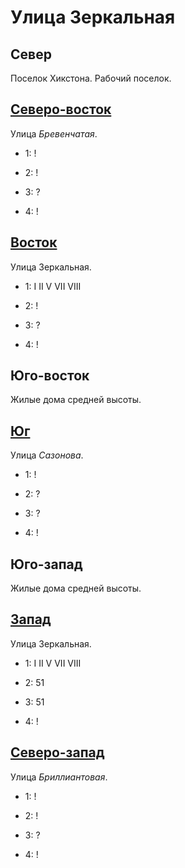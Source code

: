 # Улица Зеркальная

## Север

Поселок Хикстона. Рабочий поселок.

## [Северо-восток](./520060.md)

Улица *Бревенчатая*.

* 1:    !
* 2:    !

* 3:    ?
* 4:    !

## [Восток](./520070.md)

Улица Зеркальная.

* 1:    I   II  V   VII VIII
* 2:    !

* 3:    ?
* 4:    !

## Юго-восток

Жилые дома средней высоты.

## [Юг](./510080.md)

Улица *Сазонова*.

* 1:    !
* 2:    ?

* 3:    ?
* 4:    !

## Юго-запад

Жилые дома средней высоты.

## [Запад](./500070.md)

Улица Зеркальная.

* 1:    I   II  V   VII VIII
* 2:    51

* 3:    51
* 4:    !

## [Северо-запад](./500060.md)

Улица *Бриллиантовая*.

* 1:    !
* 2:    !

* 3:    ?
* 4:    !
